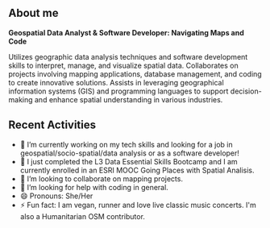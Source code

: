 ## About me
**Geospatial Data Analyst & Software Developer: Navigating Maps and Code**

Utilizes geographic data analysis techniques and software development skills to interpret, manage, and visualize spatial data. Collaborates on projects involving mapping applications, database management, and coding to create innovative solutions. Assists in leveraging geographical information systems (GIS) and programming languages to support decision-making and enhance spatial understanding in various industries.

## Recent Activities
- 🔭 I’m currently working on my tech skills and looking for a job in geospatial/socio-spatial/data analysis or as a software developer!
- 🌱 I just completed the L3 Data Essential Skills Bootcamp and I am currently enrolled in an ESRI MOOC Going Places with Spatial Analisis.
- 👯 I’m looking to collaborate on mapping projects.
- 🤔 I’m looking for help with coding in general.
- 😄 Pronouns: She/Her
- ⚡ Fun fact: I am vegan, runner and love live classic music concerts. I'm also a Humanitarian OSM contributor.

<!--
**marianahiroki/marianahiroki** is a ✨ _special_ ✨ repository because its `README.md` (this file) appears on your GitHub profile.

Here are some ideas to get you started:

- 🔭 I’m currently working on my tech skills and looking for a job on geospatial/socio-spatial analysis!
- 🌱 I’m currently learning Python, SQL, R.
- 👯 I’m looking to collaborate on mapping projects.
- 🤔 I’m looking for help with coding in general as I'm a newbie.
- 😄 Pronouns: She/Her
- ⚡ Fun fact: I am vegan, runner and love live classic music concerts.
-->
